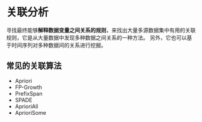 # 关联分析
寻找最终能够**解释数据变量之间关系的规则**，来找出大量多源数据集中有用的关联规则，它是从大量数据中发现多种数据之间关系的一种方法。
另外，它也可以基于时间序列对多种数据间的关系进行挖掘。

## 常见的关联算法
- Apriori
- FP-Growth
- PrefixSpan
- SPADE
- AprioriAll
- AprioriSome

## 
